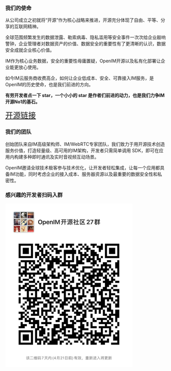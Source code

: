 ### 我们的使命

从公司成立之初就将“开源”作为核心战略来推进，开源充分体现了自由、平等、分享的互联网精神。

全球范围频繁发生的数据泄露、勒索病毒、隐私滥用等安全事件一次次给企业敲响警钟，企业管理者对数据资产的价值、数据安全的重要性有了更清晰的认识，数据安全成就企业核心价值。

IM作为核心业务数据，安全的重要性毋庸置疑，OpenIM开源以及私有化部署让企业能更放心使用。

如今IM云服务商收费高企，如何让企业低成本、安全、可靠接入IM服务，是OpenIM的历史使命，也是我们前进的方向。

**有劳开发者点一下 star，一个小小的 star 是作者们前进的动力，也是我们力争IM开源No1的基石。**

<font size=5 face="黑体">[开源链接](https://github.com/OpenIMSDK/Open-IM-Server)</font>

### 我们的团队

创始团队来自IM高级架构师、IM/WebRTC专家团队，我们致力于用开源技术创造服务价值，打造轻量级、高可用的IM架构，开发者只需简单调用 SDK，即可在应用内构建多种即时通讯及实时音视频互动场景。

OpenIM邀请全球技术极客参与技术优化，让开发者轻松集成，让每一个应用都具备IM功能，同时考虑企业的接入成本、服务器资源以及最重要的数据安全性和私密性。

### 感兴趣的开发者扫码入群

<img src="./images/WechatIMG20.jpeg" alt="微信群" style="zoom:50%;" />
